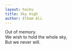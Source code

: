 ```yaml
---
layout: haiku
title: Sky High
author: Elham Ali
---
```


Out of memory.<br>
We wish to hold the whole sky,<br>
But we never will.<br> 
